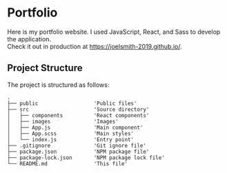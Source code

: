 # Portfolio

Here is my portfolio website. I used JavaScript, React, and Sass to develop the application.  
Check it out in production at https://joelsmith-2019.github.io/.

## Project Structure

The project is structured as follows:

    .
    ├── public                  'Public files'
    ├── src                     'Source directory'
    │   ├── components          'React components'
    │   ├── images              'Images'
    │   ├── App.js              'Main component'
    │   ├── App.scss            'Main styles'
    │   └── index.js            'Entry point'
    ├── .gitignore              'Git ignore file'
    ├── package.json            'NPM package file'
    ├── package-lock.json       'NPM package lock file'
    └── README.md               'This file'
